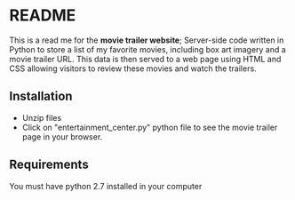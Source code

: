 # README
This is a read me for the **movie trailer website**; Server-side code written in Python to store a list of my favorite movies, including box art imagery and a movie trailer URL. This data is then served to a web page using HTML and CSS allowing visitors to review these movies and watch the trailers.

## Installation
* Unzip files
* Click on "entertainment_center.py" python file to see the movie trailer page in your browser.

## Requirements

You must have python 2.7 installed in your computer
